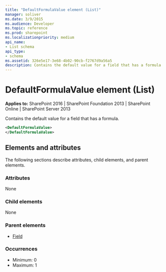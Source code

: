```yaml
---
title: "DefaultFormulaValue element (List)"
manager: soliver
ms.date: 3/9/2015
ms.audience: Developer
ms.topic: reference
ms.prod: sharepoint
ms.localizationpriority: medium
api_name:
- List schema
api_type:
- schema
ms.assetid: 326e5e17-3e68-4b02-90cb-f2767d9a56a5
description: Contains the default value for a field that has a formula.
---
```


# DefaultFormulaValue element (List)

**Applies to:** SharePoint 2016 | SharePoint Foundation 2013 | SharePoint Online | SharePoint Server 2013
  
Contains the default value for a field that has a formula. 
  
```XML
<DefaultFormulaValue>
</DefaultFormulaValue>
```

## Elements and attributes

The following sections describe attributes, child elements, and parent elements.

### Attributes

None
   
### Child elements

None
   
### Parent elements

- [Field](field-element-list.md)
   
### Occurrences

- Minimum: 0
- Maximum: 1
   
<br/> 